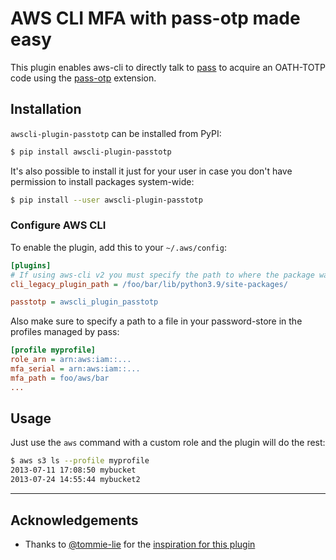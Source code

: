 # AWS CLI MFA with pass-otp made easy

This plugin enables aws-cli to directly talk to [pass](https://www.passwordstore.org/)
to acquire an OATH-TOTP code using the [pass-otp](https://github.com/tadfisher/pass-otp) extension.

## Installation

`awscli-plugin-passtotp` can be installed from PyPI:
```sh
$ pip install awscli-plugin-passtotp
```

It's also possible to install it just for your user in case you don't have
permission to install packages system-wide:
```sh
$ pip install --user awscli-plugin-passtotp
```

### Configure AWS CLI

To enable the plugin, add this to your `~/.aws/config`:
```ini
[plugins]
# If using aws-cli v2 you must specify the path to where the package was installed.
cli_legacy_plugin_path = /foo/bar/lib/python3.9/site-packages/

passtotp = awscli_plugin_passtotp
```

Also make sure to specify a path to a file in your password-store in the profiles managed by pass:
```ini
[profile myprofile]
role_arn = arn:aws:iam::...
mfa_serial = arn:aws:iam::...
mfa_path = foo/aws/bar
...
```

## Usage

Just use the `aws` command with a custom role and the plugin will do the rest:

```sh
$ aws s3 ls --profile myprofile
2013-07-11 17:08:50 mybucket
2013-07-24 14:55:44 mybucket2
```

---

## Acknowledgements
* Thanks to [@tommie-lie](https://github.com/woowa-hsw0) for the [inspiration for this plugin](https://github.com/tommie-lie/awscli-plugin-yubikeytotp)
